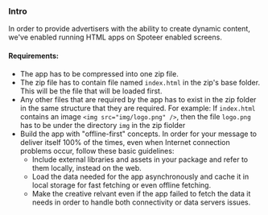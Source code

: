 ### Intro

In order to provide advertisers with the ability to create dynamic content, we've enabled running HTML apps on Spoteer enabled screens.

#### Requirements:
- The app has to be compressed into one zip file.
- The zip file has to contain file named `index.html` in the zip's base folder. This will be the file that will be loaded first.
- Any other files that are required by the app has to exist in the zip folder in the same structure that they are required. 
For example:
If `index.html` contains an image `<img src="img/logo.png" />`, then the file `logo.png` has to be under the directory `img` in the zip fiolder
- Build the app with "offline-first" concepts. In order for your message to deliver itself 100% of the times, even when Internet connection problems occur, follow these basic guidelines:
  - Include external libraries and assets in your package and refer to them locally, instead on the web.
  - Load the data needed for the app asynchronously and cache it in local storage for fast fetching or even offline fetching.
  - Make the creative relvant even if the app failed to fetch the data it needs in order to handle both connectivity or data servers issues.
